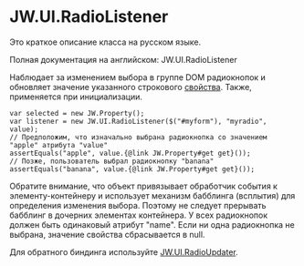 ﻿# JW.UI.RadioListener

Это краткое описание класса на русском языке.

Полная документация на английском: JW.UI.RadioListener

Наблюдает за изменением выбора в группе DOM радиокнопок и обновляет значение указанного строкового
[свойства](#!/guide/rujwproperty).
Также, применяется при инициализации.

    var selected = new JW.Property();
    var listener = new JW.UI.RadioListener($("#myform"), "myradio", value);
    // Предположим, что изначально выбрана радиокнопка со значением "apple" атрибута "value"
    assertEquals("apple", value.{@link JW.Property#get get}());
    // Позже, пользователь выбрал радиокнопку "banana"
    assertEquals("banana", value.{@link JW.Property#get get}());

Обратите внимание, что объект привязывает обработчик события к элементу-контейнеру и использует механизм бабблинга
(всплытия) для определения изменения выбора. Поэтому не следует прерывать бабблинг в дочерних элементах контейнера.
У всех радиокнопок должен быть одинаковый атрибут "name". Если ни одна радиокнопка не выбрана, значение
свойства сбрасывается в null.

Для обратного биндинга используйте [JW.UI.RadioUpdater](#!/guide/rujwuiradioupdater).
